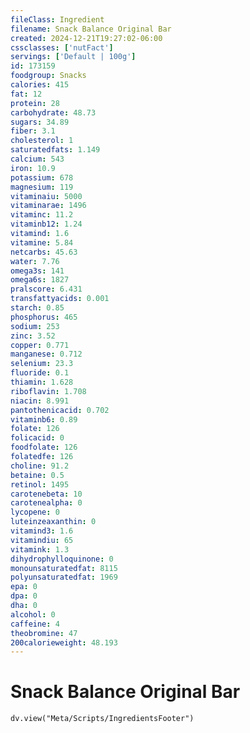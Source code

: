 ```yaml
---
fileClass: Ingredient
filename: Snack Balance Original Bar
created: 2024-12-21T19:27:02-06:00
cssclasses: ['nutFact']
servings: ['Default | 100g']
id: 173159
foodgroup: Snacks
calories: 415
fat: 12
protein: 28
carbohydrate: 48.73
sugars: 34.89
fiber: 3.1
cholesterol: 1
saturatedfats: 1.149
calcium: 543
iron: 10.9
potassium: 678
magnesium: 119
vitaminaiu: 5000
vitaminarae: 1496
vitaminc: 11.2
vitaminb12: 1.24
vitamind: 1.6
vitamine: 5.84
netcarbs: 45.63
water: 7.76
omega3s: 141
omega6s: 1827
pralscore: 6.431
transfattyacids: 0.001
starch: 0.85
phosphorus: 465
sodium: 253
zinc: 3.52
copper: 0.771
manganese: 0.712
selenium: 23.3
fluoride: 0.1
thiamin: 1.628
riboflavin: 1.708
niacin: 8.991
pantothenicacid: 0.702
vitaminb6: 0.89
folate: 126
folicacid: 0
foodfolate: 126
folatedfe: 126
choline: 91.2
betaine: 0.5
retinol: 1495
carotenebeta: 10
carotenealpha: 0
lycopene: 0
luteinzeaxanthin: 0
vitamind3: 1.6
vitamindiu: 65
vitamink: 1.3
dihydrophylloquinone: 0
monounsaturatedfat: 8115
polyunsaturatedfat: 1969
epa: 0
dpa: 0
dha: 0
alcohol: 0
caffeine: 4
theobromine: 47
200calorieweight: 48.193
---
```


# Snack Balance Original Bar

```dataviewjs
dv.view("Meta/Scripts/IngredientsFooter")
```